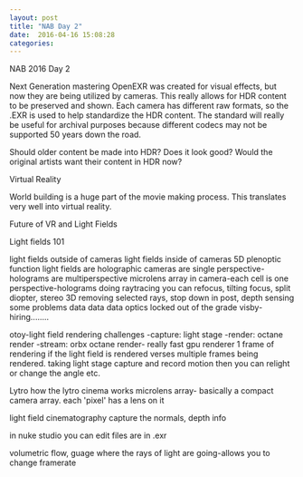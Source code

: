 ```yaml
---
layout: post
title: "NAB Day 2"
date:  2016-04-16 15:08:28
categories:
---
```

NAB 2016 Day 2

Next Generation mastering
OpenEXR was created for visual effects, but now they are being utilized by
cameras. This really allows for HDR content to be preserved and shown. Each
camera has different raw formats, so the .EXR is used to help standardize the
HDR content. The standard will really be useful for archival purposes because
different codecs may not be supported 50 years down the road.

Should older content be made into HDR? Does it look good? Would the original
artists want their content in HDR now?

Virtual Reality

World building is a huge part of the movie making process. This translates very
well into virtual reality.


Future of VR and Light Fields

Light fields 101

light fields outside of cameras
light fields inside of cameras
5D plenoptic function
light fields are holographic
cameras are single perspective-holograms are multiperspective
microlens array in camera-each cell is one perspective-holograms
doing raytracing you can refocus, tilting focus, split diopter, stereo 3D
removing selected rays, stop down in post, depth sensing
some problems
data
data
data
optics
locked out of the grade
visby-hiring........


otoy-light field rendering
challenges
-capture: light stage
-render: octane render
-stream: orbx
 octane render- really fast gpu renderer
 1 frame of rendering if the light field is rendered verses multiple frames
 being rendered. taking light stage capture and record motion then you can
 relight or change the angle etc.


 Lytro
 how the lytro cinema works
 microlens array- basically a compact camera array. each 'pixel' has a lens on
 it

 light field cinematography
 capture the normals, depth info

 in nuke studio you can edit
 files are in .exr

 volumetric flow, guage where the rays of light are going-allows you to change
 framerate
